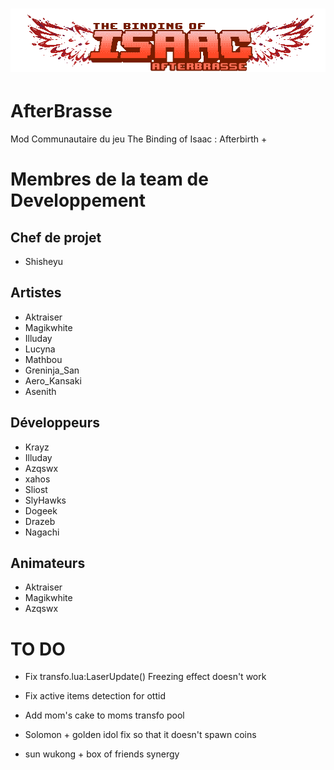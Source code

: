 # ![pageres](assets/imgs/afterbrasse-logo.png)

# AfterBrasse
Mod Communautaire du jeu The Binding of Isaac : Afterbirth +

# Membres de la team de Developpement

## Chef de projet

- Shisheyu

## Artistes

- Aktraiser
- Magikwhite
- Illuday
- Lucyna
- Mathbou
- Greninja_San
- Aero_Kansaki
- Asenith

## Développeurs

- Krayz
- Illuday
- Azqswx
- xahos
- Sliost
- SlyHawks
- Dogeek
- Drazeb
- Nagachi

## Animateurs

- Aktraiser
- Magikwhite
- Azqswx

# TO DO

- Fix transfo.lua:LaserUpdate() Freezing effect doesn't work

- Fix active items detection for ottid

- Add mom's cake to moms transfo pool

- Solomon + golden idol fix so that it doesn't spawn coins

- sun wukong + box of friends synergy

